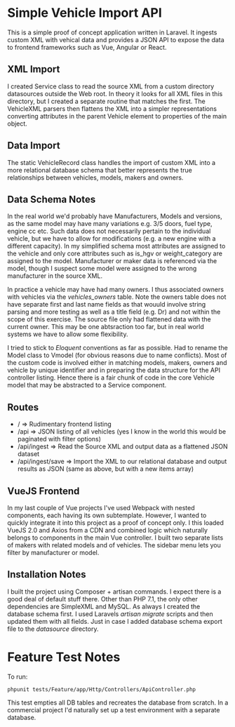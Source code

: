 # Simple Vehicle Import API

This is a simple proof of concept application written in Laravel. It ingests custom XML with vehical data and provides a JSON API to expose the data to frontend frameworks such as Vue, Angular or React.

## XML Import
I created Service class to read the source XML from a custom directory datasources outside the Web root. In theory it looks for all XML files in this directory, but I created a separate routine that matches the first. The VehicleXML parsers then flattens the XML into a simpler representations converting attributes in the parent Vehicle element to properties of the main object.

## Data Import
The static VehicleRecord class handles the import of custom XML into a more relational database schema that better represents the true relationships between vehicles, models, makers and owners.

## Data Schema Notes

In the real world we'd probably have Manufacturers, Models and versions, as the same model may have many variations e.g. 3/5 doors, fuel type, engine cc etc. Such data does not necessarily pertain to the individual vehicle, but we have to allow for modifications (e.g. a new engine with a different capacity). In my simplified schema most attributes are assigned to the vehicle and only core attributes such as is_hgv or weight_category are assigned to the model. Manufacturer or maker data is referenced via the model, though I suspect some model were assigned to the wrong manufacturer in the source XML.

In practice a vehicle may have had many owners. I thus associated owners with vehicles via the *vehicles_owners* table. Note the owners table does not have separate first and last name fields as that wouuld involve string parsing and more testing as well as a title field (e.g. Dr) and not within the scope of this exercise. The source file only had flattened data with the current owner. This may be one abtsraction too far, but in real world systems we have to allow some flexibility.

I tried to stick to *Eloquent* conventions as far as possible. Had to rename the Model class to Vmodel (for obvious reasons due to name conflicts). Most of the custom code is involved either in matching models, makers, owners and vehicle by unique identifier and in preparing the data structure for the API controller listing. Hence there is a fair chunk of code in the core Vehicle model that may be abstracted to a Service component.

## Routes

* / => Rudimentary frontend listing
* /api => JSON listing of all vehicles (yes I know in the world this would be paginated with filter options)
* /api/ingest => Read the Source XML and output data as a flattened JSON dataset
* /api/ingest/save => Import the XML to our relational database and output results as JSON (same as above, but with a new items array)

## VueJS Frontend

In my last couple of Vue projects I've used Webpack with nested components, each having its own subtemplate. However, I wanted to quickly integrate it into this project as a proof of concept only. I this loaded VueJS 2.0 and Axios from a CDN and combined logic which naturally belongs to components in the main Vue controller. I built two separate lists of makers with related models and of vehicles. The sidebar menu lets you filter by manufacturer or model. 

## Installation Notes

I built the project using Composer + artisan commands. I expect there is a good deal of default stuff there. Other than PHP 7.1, the only other dependencies are SimpleXML and MySQL.
As always I created the database schema first. I used Laravels *artisan migrate* scripts and then updated them with all fields. Just in case I added database schema export file to the *datasource* directory.

# Feature Test Notes

To run: 
```
phpunit tests/Feature/app/Http/Controllers/ApiController.php
```
This test empties all DB tables and recreates the database from scratch. In a commercial project I'd naturally set up a test environment with a separate database.
